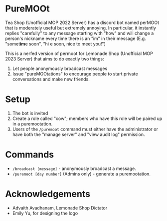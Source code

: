 # PureMOOt

Tea Shop (Unofficial MOP 2022 Server) has a discord bot named perMOOt that is
moderately useful but extremely annoying. In particular, it instantly replies
"carefully" to any message starting with "how" and will change a person's
nickname every time there is an "im" in their message (E.g. "somet**im**e soon",
"hi e soon, nice to meet you!")

This is a nerfed version of permoot for Lemonade Shop (Unofficial MOP 2023
Server) that aims to do exactly two things:

1. Let people anonymously broadcast messages
2. Issue "pureMOOtations" to encourage people to start private conversations
   and make new friends.

# Setup

1. The bot is invited
2. Create a role called "cow"; members who have this role will be paired up in a
   puremootation.
3. Users of the `/puremoot` command must either have the administrator or
   have both the "manage server" and "view audit log" permission.

# Commands

- `/broadcast [message]` - anonymously broadcast a message.
- `/puremoot [day number]` (Admins only) - generate a puremootation.

# Acknowledgements

- Advaith Avadhanam, Lemonade Shop Dictator
- Emily Yu, for designing the logo
